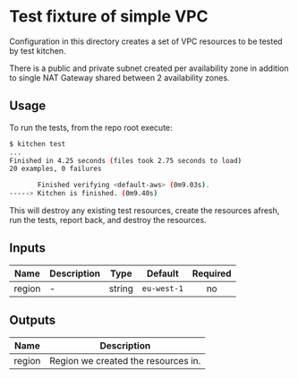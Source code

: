 # Test fixture of simple VPC

Configuration in this directory creates a set of VPC resources to be tested by test kitchen.

There is a public and private subnet created per availability zone in addition to single NAT Gateway shared between 2 availability zones.

## Usage

To run the tests, from the repo root execute:

```bash
$ kitchen test
...
Finished in 4.25 seconds (files took 2.75 seconds to load)
20 examples, 0 failures

       Finished verifying <default-aws> (0m9.03s).
-----> Kitchen is finished. (0m9.40s)
```

This will destroy any existing test resources, create the resources afresh, run the tests, report back, and destroy the resources.

<!-- BEGINNING OF PRE-COMMIT-TERRAFORM DOCS HOOK -->
## Inputs

| Name | Description | Type | Default | Required |
|------|-------------|:----:|:-----:|:-----:|
| region | - | string | `eu-west-1` | no |

## Outputs

| Name | Description |
|------|-------------|
| region | Region we created the resources in. |

<!-- END OF PRE-COMMIT-TERRAFORM DOCS HOOK -->
